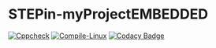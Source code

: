 # STEPin-myProjectEMBEDDED



[![Cppcheck](https://github.com/tridib936/STEPin-myProjectEMBEDDED/actions/workflows/CodeQuality.yml/badge.svg)](https://github.com/tridib936/STEPin-myProjectEMBEDDED/actions/workflows/CodeQuality.yml)
[![Compile-Linux](https://github.com/tridib936/STEPin-myProjectEMBEDDED/actions/workflows/Compile.yml/badge.svg)](https://github.com/tridib936/STEPin-myProjectEMBEDDED/actions/workflows/Compile.yml)
[![Codacy Badge](https://app.codacy.com/project/badge/Grade/2d683e3f6b424d8d82ff6329d687aa08)](https://www.codacy.com/gh/tridib936/STEPin-myProjectEMBEDDED/dashboard?utm_source=github.com&amp;utm_medium=referral&amp;utm_content=tridib936/STEPin-myProjectEMBEDDED&amp;utm_campaign=Badge_Grade)
